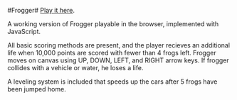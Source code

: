 #Frogger#
[Play it here](http://natetarrh.com/frogger/).

A working version of Frogger playable in the browser, implemented with JavaScript.

All basic scoring methods are present, and the player recieves an additional life when 10,000 points are scored with fewer than 4 frogs left. Frogger moves on canvas using UP, DOWN, LEFT, and RIGHT arrow keys. If frogger collides with a vehicle or water, he loses a life. 

A leveling system is included that speeds up the cars after 5 frogs have been jumped home.
